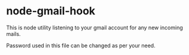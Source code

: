 # node-gmail-hook
This is node utility listening to your gmail account for any new incoming mails. 

Password used in this file can be changed as per your need.
